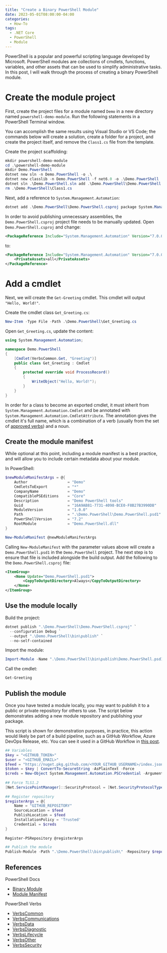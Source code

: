 ```yaml
---
title: "Create a Binary PowerShell Module"
date: 2023-05-01T08:00:00-04:00
categories:
  - How-To
tags:
  - .NET Core
  - PowerShell
  - Module
---
```


PowerShell is a popular and powerful scripting language developed by Microsoft. PowerShell modules are collections of cmdlets, functions, variables, and other assets that can be used to simplify administrative tasks. In this post, I will walk through the process of creating a binary PowerShell module.

<!-- More -->

# Create the module project

First, create the project files for a module named `Demo` in a new directory named `powershell-demo-module`. Run the following statements in a PowerShell Terminal window.

You can accomplish the same results using Visual Studio or VS Code; the commands below will create a solution, create a folder for a project, and create the project itself, and remove the `Class1.cs` file from the template.

Create the project scaffolding:

```powershell
mkdir powershell-demo-module
cd .\powershell-demo-module
mkdir Demo.PowerShell
dotnet new sln -n Demo.PowerShell -o .\
dotnet new classlib -n Demo.PowerShell -f net6.0 -o .\Demo.PowerShell
dotnet sln .\Demo.PowerShell.sln add .\Demo.PowerShell\Demo.PowerShell.csproj
rm .\Demo.PowerShell\Class1.cs
```

Next, add a reference to `System.Management.Automation`:

```powershell
dotnet add .\Demo.PowerShell\Demo.PowerShell.csproj package System.Management.Automation -v 7.0.0
```

In order to avoid publishing unnecessary assemblies, the `Demo.PowerShell.csproj` project file needs to be manually updated. Open `Demo.PowerShell.csproj` and change:

```xml
<PackageReference Include="System.Management.Automation" Version="7.0.0" />
```

to:

```xml
<PackageReference Include="System.Management.Automation" Version="7.0.0">
    <PrivateAssets>all</PrivateAssets>
</PackageReference>
```

# Add a cmdlet

Next, we will create the `Get-Greeting` cmdlet. This cmdlet will output `"Hello, World!"`.

Create the cmdlet class `Get_Greeting.cs`:

```powershell
New-Item -Type File -Path .\Demo.PowerShell\Get_Greeting.cs
```

Open `Get_Greeting.cs`, update the content:

```csharp
using System.Management.Automation;

namespace Demo.PowerShell
{
    [Cmdlet(VerbsCommon.Get, "Greeting")]
    public class Get_Greeting : Cmdlet
    {
        protected override void ProcessRecord()
        {
            WriteObject("Hello, World!");
        }
    }
}
```

In order for a class to become an exported cmdlet, it must inherit from `System.Management.Automation.Cmdlet` and be annotated with `System.Management.Automation.CmdletAttribute`. The annotation gives the cmdlet it's full name, which is a combination of a verb (usually from the set of [approved verbs](https://learn.microsoft.com/en-us/powershell/scripting/developer/cmdlet/approved-verbs-for-windows-powershell-commands?view=powershell-7.3)) and a noun.

## Create the module manifest

While optional at this point, including a module manifest is a best practice, and will allow you to include certain metadata about your module.

In PowerShell:

```powershell
$newModuleManifestArgs = @{
    Author                  = "Demo"
    CmdletsToExport         = "*"
    CompanyName             = "Demo"
    CompatiblePSEditions    = "Core"
    Description             = "Demo PowerShell tools"
    Guid                    = "16A9AB81-7731-4098-BCE0-F8B27B3990DB"
    ModuleVersion           = "1.0.0"
    Path                    = ".\Demo.PowerShell\Demo.PowerShell.psd1"
    PowerShellVersion       = "7.2"
    RootModule              = "Demo.PowerShell.dll"
}

New-ModuleManifest @newModuleManifestArgs
```

Calling `New-ModuleManifest` with the parameter values above will create a `Demo.PowerShell.psd1` in the `Demo.PowerShell` project. The next step is to ensure that file is included alongside the build output. Add the following to the `Demo.PowerShell.csproj` file:

```xml
<ItemGroup>
    <None Update="Demo.PowerShell.psd1">
        <CopyToOutputDirectory>Always</CopyToOutputDirectory>
    </None>
</ItemGroup>
```

## Use the module locally

Build the project:

```powershell
dotnet publish ".\Demo.PowerShell\Demo.PowerShell.csproj" `
  --configuration Debug `
  --output ".\Demo.PowerShell\bin\publish" `
  --no-self-contained
```

Import the module:

```powershell
Import-Module -Name ".\Demo.PowerShell\bin\publish\Demo.PowerShell.psd1"
```

Call the cmdlet:

```powershell
Get-Greeting
```

## Publish the module

Once you have tested a module locally, you may want to publish it to a public or private repository for others to use. The script below demonstrates adding a new module repository and publishing your package.

This script is shown for demonstration purposes, in practice, this action would likely be part of a build pipeline, such as a GitHub Workflow, Azure DevOps Release, etc. You can see it used in a GitHub Workflow in [this post](http://localhost:4000/how-to/github-workflow-publish-powershell-module/). 

```powershell
## Variables
$key = "<GITHUB_TOKEN>"
$user = "<GITHUB_EMAIL>"
$feed = "https://nuget.pkg.github.com/<YOUR_GITHUB_USERNAME>/index.json"
$token = $key | ConvertTo-SecureString -AsPlainText -Force
$creds = New-Object System.Management.Automation.PSCredential -ArgumentList @($user, $token)
              
## Force TLS1.2
[Net.ServicePointManager]::SecurityProtocol = [Net.SecurityProtocolType]::Tls12
              
## Register repository
$registerArgs = @{
    Name = "GITHUB_REPOSITORY"
    SourceLocation = $feed
    PublishLocation = $feed
    InstallationPolicy = 'Trusted'
    Credential = $creds
}
              
Register-PSRepository @registerArgs

## Publish the module              
Publish-Module -Path ".\Demo.PowerShell\bin\publish\" -Repository $repositoryName -NuGetApiKey $key
```

## References

PowerShell Docs
* [Binary Module](https://learn.microsoft.com/en-us/powershell/scripting/developer/module/how-to-write-a-powershell-binary-module)
* [Module Manifest](https://learn.microsoft.com/en-us/powershell/scripting/developer/module/how-to-write-a-powershell-module-manifest)

PowerShell Verbs
* [VerbsCommon](https://learn.microsoft.com/en-us/dotnet/api/System.Management.Automation.VerbsCommon)
* [VerbsCommunications](https://learn.microsoft.com/en-us/dotnet/api/System.Management.Automation.VerbsCommunications)
* [VerbsData](https://learn.microsoft.com/en-us/dotnet/api/System.Management.Automation.VerbsData)
* [VerbsDiagnostic](https://learn.microsoft.com/en-us/dotnet/api/System.Management.Automation.VerbsDiagnostic)
* [VerbsLifecycle](https://learn.microsoft.com/en-us/dotnet/api/System.Management.Automation.VerbsLifecycle)
* [VerbsOther](https://learn.microsoft.com/en-us/dotnet/api/System.Management.Automation.VerbsOther)
* [VerbsSecurity](https://learn.microsoft.com/en-us/dotnet/api/System.Management.Automation.VerbsSecurity)